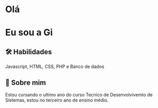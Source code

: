 
# Olá
# Eu sou a Gi



## 🛠 Habilidades
Javascript, HTML, CSS, PHP e Banco de dados 


## 🚀 Sobre mim
Estou cursando o ultimo ano do curso Tecnico de Desenvolvivemto de Sistemas, estou no terceiro ano de ensino médio.



